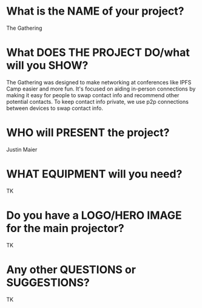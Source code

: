 # What is the NAME of your project?
The Gathering

# What DOES THE PROJECT DO/what will you SHOW?
The Gathering was designed to make networking at conferences like IPFS Camp easier and more fun. It's focused on aiding in-person connections by making it easy for people to swap contact info and recommend other potential contacts. To keep contact info private, we use p2p connections between devices to swap contact info. 

# WHO will PRESENT the project?
Justin Maier

# WHAT EQUIPMENT will you need?
TK

# Do you have a LOGO/HERO IMAGE for the main projector?
TK

# Any other QUESTIONS or SUGGESTIONS?
TK
